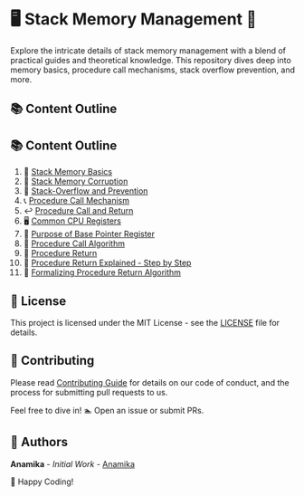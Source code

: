 # 🖥️ Stack Memory Management 🚀

Explore the intricate details of stack memory management with a blend of practical guides and theoretical knowledge. This repository dives deep into memory basics, procedure call mechanisms, stack overflow prevention, and more.

## 📚 Content Outline

## 📚 Content Outline

1. 🧠 [Stack Memory Basics](0_Stack%20Memory%20Basics.md)
2. 🐛 [Stack Memory Corruption](1_Stack%20Memory%20Corruption.md)
3. 🛑 [Stack-Overflow and Prevention](2_Stack-Overflow%20and%20Prevention.md)
4. 📞 [Procedure Call Mechanism](3_Procedure%20Call%20Mechanism.md)
5. ↩️ [Procedure Call and Return](4_Procedure%20Call%20and%20Return.md)
6. 🖥️ [Common CPU Registers](5_Common%20CPU%20Registers.md)
7. 📌 [Purpose of Base Pointer Register](6_Purpose%20of%20Base%20Pointer%20Register.md)
8. 📝 [Procedure Call Algorithm](7_Procedure%20Call%20Algorithm.md)
9. 🔄 [Procedure Return](8_Procedure%20Return.md)
10. 🧩 [Procedure Return Explained - Step by Step](9_Procedure%20Return%20Explained%20-%20Step%20by%20Step.md)
11. 📜 [Formalizing Procedure Return Algorithm](10_Formalizing%20Procedure%20Return%20Algorithm.md)


## 📄 License
This project is licensed under the MIT License - see the [LICENSE](LICENSE) file for details.

## 🤝 Contributing
Please read [Contributing Guide](CONTRIBUTING.md) for details on our code of conduct, and the process for submitting pull requests to us.

Feel free to dive in! 🏊 Open an issue or submit PRs.

## 👥 Authors
**Anamika** - *Initial Work* - [Anamika](https://github.com/ANSANJAY)


🚀 Happy Coding!
